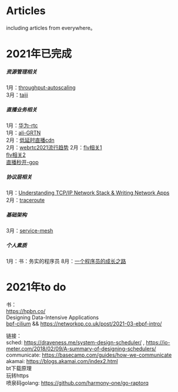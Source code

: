 # Articles  
  
including articles from everywhere。

# 2021年已完成

##### 资源管理相关

1月：[throughput-autoscaling](https://engineering.fb.com/2020/09/14/networking-traffic/throughput-autoscaling/)  
3月：[taiji](https://draveness.me/papers-taiji/)

##### 直播业务相关    
1月：[华为-rtc](https://mp.weixin.qq.com/s/YQjHqAYlZTwwIdIhRB5Cfg)   
1月：[ali-GRTN](https://developer.aliyun.com/article/778264?utm_content=g_1000205299&comefrom=https://blogread.cn/news/)  
2月：[低延时直播cdn](https://developer.aliyun.com/article/657895?spm=a2c6h.12873581.0.0.6d1a29f01tXxZy&groupCode=edgecomputing)  
2月：[webrtc2021流行趋势](https://mp.weixin.qq.com/s/GGorNudXw7vSsgO-DVwSLw) 
2月：[flv相关1](https://www.trickyedecay.me/2019/03/17/how-to-setup-an-live-server-with-nginx-base-on-http-flv/)   
     [flv相关2](https://cloud.tencent.com/developer/article/1619672)  
     [直播秒开-gop](https://www.jianshu.com/p/b658e1f65a2a)

##### 协议层相关   
1月：[Understanding TCP/IP Network Stack & Writing Network Apps](https://www.cubrid.org/index.php?mid=blog&page=2&document_srl=3826497)  
2月：[traceroute](https://www.freebuf.com/articles/network/118221.html)  

##### 基础架构 
3月：[service-mesh](https://philcalcado.com/2017/08/03/pattern_service_mesh.html)  

##### 个人素质  
1月：书：务实的程序员
8月：[一个程序员的成长之路](https://github.com/fouber/blog/issues/41)

# 2021年to do
书：  
https://hpbn.co/   
Designing Data-Intensive Applications  
[bpf-cilium](https://github.com/cilium/cilium) && https://networkop.co.uk/post/2021-03-ebpf-intro/

链接：  
sched: https://draveness.me/system-design-scheduler/ , https://io-meter.com/2018/02/09/A-summary-of-designing-schedulers/            
communicate: https://basecamp.com/guides/how-we-communicate     
akamai: https://blogs.akamai.com/index2.html  
bt下载原理  
玩转https  
喷泉码golang: https://github.com/harmony-one/go-raptorq
